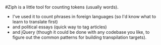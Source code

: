#Ziph is a little tool for counting tokens (usually words).

- I've used it to count phrases in foreign languages (so I'd know what to learn to translate first)
- and political essays (quick way to tag articles)
- and jQuery (though it could be done with any codebase you like, to figure out the common patterns for building transpilation targets).

